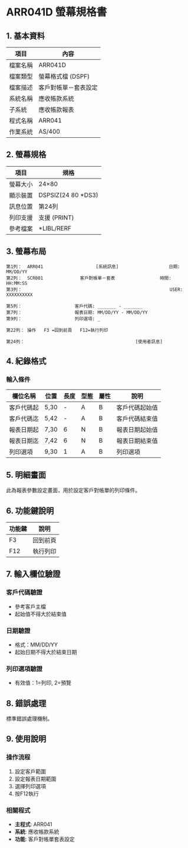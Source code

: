 # ARR041D 螢幕規格書

## 1. 基本資料

| 項目 | 內容 |
|------|------|
| 檔案名稱 | ARR041D |
| 檔案類型 | 螢幕格式檔 (DSPF) |
| 檔案描述 | 客戶對帳單－套表設定 |
| 系統名稱 | 應收帳款系統 |
| 子系統 | 應收帳款報表 |
| 程式名稱 | ARR041 |
| 作業系統 | AS/400 |

## 2. 螢幕規格

| 項目 | 規格 |
|------|------|
| 螢幕大小 | 24×80 |
| 顯示裝置 | DSPSIZ(24 80 *DS3) |
| 訊息位置 | 第24列 |
| 列印支援 | 支援 (PRINT) |
| 參考檔案 | *LIBL/RERF |

## 3. 螢幕布局

```
第1列：  ARR041                    [系統訊息]                   日期: MM/DD/YY
第2列：  SCR001              客戶對帳單－套表                 時間: HH:MM:SS
第3列：                                                        USER: XXXXXXXXXX

第5列：                    客戶代碼: _______ - _______
第7列：                    報表日期: MM/DD/YY - MM/DD/YY
第9列：                    列印選項: _

第22列： 操作   F3 =回到前頁   F12=執行列印

第24列：                                          [使用者訊息]
```

## 4. 紀錄格式

### 輸入條件

| 欄位名稱 | 位置 | 長度 | 型態 | 屬性 | 說明 |
|----------|------|------|------|------|------|
| 客戶代碼起 | 5,30 | - | A | B | 客戶代碼起始值 |
| 客戶代碼迄 | 5,42 | - | A | B | 客戶代碼結束值 |
| 報表日期起 | 7,30 | 6 | N | B | 報表日期起始值 |
| 報表日期迄 | 7,42 | 6 | N | B | 報表日期結束值 |
| 列印選項 | 9,30 | 1 | A | B | 列印選項 |

## 5. 明細畫面

此為報表參數設定畫面，用於設定客戶對帳單的列印條件。

## 6. 功能鍵說明

| 功能鍵 | 說明 |
|--------|------|
| F3 | 回到前頁 |
| F12 | 執行列印 |

## 7. 輸入欄位驗證

### 客戶代碼驗證
- 參考客戶主檔
- 起始值不得大於結束值

### 日期驗證
- 格式：MM/DD/YY
- 起始日期不得大於結束日期

### 列印選項驗證
- 有效值：1=列印, 2=預覽

## 8. 錯誤處理

標準錯誤處理機制。

## 9. 使用說明

### 操作流程
1. 設定客戶範圍
2. 設定報表日期範圍
3. 選擇列印選項
4. 按F12執行

### 相關程式
- **主程式**: ARR041
- **系統**: 應收帳款系統
- **功能**: 客戶對帳單套表設定 